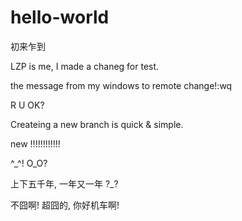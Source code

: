 # hello-world
初来乍到

LZP is me, I made a chaneg for test.

the message from my windows to remote change!:wq

R U OK?

Createing a new branch is quick & simple.

new !!!!!!!!!!!!

^_^!
O_O?

上下五千年, 一年又一年
?_?

不囧啊!
超囧的, 你好机车啊!
